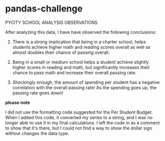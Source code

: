 # pandas-challenge

PYCITY SCHOOL ANALYSIS OBSERVATIONS

After analyzing this data, I have have observed the following conclusions:

1. There is a strong implication that being in a charter school, helps students achieve higher math and reading scores overall as well as almost doubles their chance of passing overall.

2. Being in a small or medium school helps a student achieve slightly higher scores in reading and math, but significantly increases their chance to pass math and increase their overall passing rate.

3. Shockingly enough, the amount of spending per student has a negative correlation with the overall passing rate! As the spending goes up, the passing rate goes down!



**please note**

I did not use the formatting code suggested for the Per Student Budget. When I added this code, it converted my series to a string, and I was no longer able to use it in my final calculations.  I left the code in as a comment to show that it's there, but I could not find a way to show the dollar sign without changes the data type.
